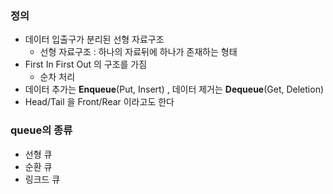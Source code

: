 ### 정의
- 데이터 입출구가 분리된 선형 자료구조
	- 선형 자료구조 : 하나의 자료뒤에 하나가 존재하는 형태
- First In First Out 의 구조를 가짐
	- 순차 처리
- 데이터 추가는 **Enqueue**(Put, Insert) , 데이터 제거는 **Dequeue**(Get, Deletion)
- Head/Tail 을 Front/Rear 이라고도 한다

### queue의 종류
- 선형 큐
- 순환 큐 
- 링크드 큐